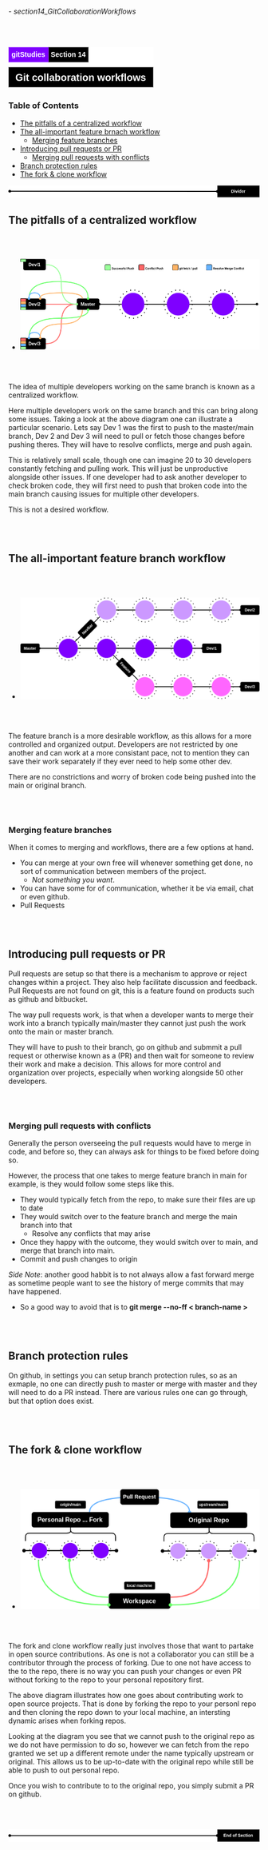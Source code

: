 ###### - section14_GitCollaborationWorkflows

<br>

<!-- Section Header -->

![seciotn14Header](../src/doc/section14Header.png 'Section 14 Header')

<!-- Table of Contents -->

###  **Table of Contents**

+ [The pitfalls of a centralized workflow](#the-pitfalls-of-a-centralized-workflow)
+ [The all-important feature brnach workflow](#the-all-important-feature-brnach-workflow)
    - [Merging feature branches](#merging-feature-branches)
+ [Introducing pull requests or PR](#introducing-pull-requests-or-pr)
    - [Merging pull requests with conflicts](#merging-pull-requests-with-conflicts)
+ [Branch protection rules](#branch-protection-rules)
+ [The fork & clone workflow](#the-fork--clone-workflow)

![divider](../src/doc/divider.png 'Divider')

<!-- Start of Document -->

## **The pitfalls of a centralized workflow**

<br>
<br>

* ![centralizedWorkflow](../src/centralizedWorkflow.png 'Illustation showcasing a centralized workflow')

<br>
<br>

The idea of multiple developers working on the same branch is known as a centralized workflow. 

Here multiple developers work on the same branch and this can bring along some issues. Taking a look at the above diagram one can illustrate a particular scenario. Lets say Dev 1 was the first to push to the master/main branch, Dev 2 and Dev 3 will need to pull or fetch those changes before pushing theres. They will have to resolve conflicts, merge and push again.

This is relatively small scale, though one can imagine 20 to 30 developers constantly fetching and pulling work. This will just be unproductive alongside other issues. If one developer had to ask another developer to check broken code, they will first need to push that broken code into the main branch causing issues for multiple other developers.

This is not a desired workflow.

<br>
<br>

## **The all-important feature branch workflow**

<br>
<br>

* ![featureBranchWorkflow](../src/featureBranchWorkflow.png 'Illustration showcasing a feature branch workflow')

<br>
<br>

The feature branch is a more desirable workflow, as this allows for a more controlled and organized output. Developers are not restricted by one another and can work at a more consistant pace, not to mention they can save their work separately if they ever need to help some other dev. 

There are no constrictions and worry of broken code being pushed into the main or original branch.

<br>
<br>

### **Merging feature branches**

When it comes to merging and workflows, there are a few options at hand.
* You can merge at your own free will whenever something get done, no sort of communication between members of the project.
    * _Not something you want_.
* You can have some for of communication, whether it be via email, chat or even github.
* Pull Requests

<br>
<br>

## **Introducing pull requests or PR**

Pull requests are setup so that there is a mechanism to approve or reject changes within a project. They also help facilitate discussion and feedback. Pull Requests are not found on git, this is a feature found on products such as github and bitbucket.

The way pull requests work, is that when a developer wants to merge their work into a branch typically main/master they cannot just push the work onto the main or master branch. 

They will have to push to their branch, go on github and submmit a pull request or otherwise known as a (PR) and then wait for someone to review their work and make a decision. This allows for more control and organization over projects, especially when working alongside 50 other developers.

<br>
<br>

### **Merging pull requests with conflicts**

Generally the person overseeing the pull requests would have to merge in code, and before so, they can always ask for things to be fixed before doing so.

However, the process that one takes to merge feature branch in main for example, is they would follow some steps like this.
* They would typically fetch from the repo, to make sure their files are up to date
* They would switch over to the feature branch and merge the main branch into that
    * Resolve any conflicts that may arise
* Once they happy with the outcome, they would switch over to main, and merge that branch into main.
* Commit and push changes to origin

_Side Note_: another good habbit is to not always allow a fast forward merge as sometime people want to see the history of merge commits that may have happened. 
* So a good way to avoid that is to **git merge --no-ff < branch-name >** 

<br>
<br>

## **Branch protection rules**

On github, in settings you can setup branch protection rules, so as an exmaple, no one can directly push to master or merge with master and they will need to do a PR instead. There are various rules one can go through, but that option does exist.

<br>
<br>

## **The fork & clone workflow**

<br>
<br>

* ![fork&CloneWorkflow](../src/fork&CloneWorkflow.png 'Illustration of a fork and clone workflow')

<br>
<br>

The fork and clone workflow really just involves those that want to partake in open source contributions. As one is not a collaborator  you can still be a contributor through the process of forking. Due to one not have access to the to the repo, there is no way you can push your changes or even PR without forking to the repo to your personal repository first.

The above diagram illustrates how one goes about contributing work to open source projects. That is done by forking the repo to your personl repo and then cloning the repo down to your local machine, an intersting dynamic arises when forking repos. 

Looking at the diagram you see that we cannot push to the original repo as we do not have permission to do so, however we can fetch from the repo granted we set up a different remote under the name typically upstream or original. This allows us to be up-to-date with the original repo while still be able to push to out personal repo.

Once you wish to contribute to to the original repo, you simply submit a PR on github.

<br>
<br>

<!-- End of Document -->

![endDivider](../src/doc/endDivider.png 'End of section 14')